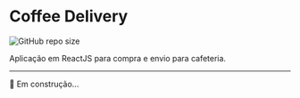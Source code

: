# Coffee Delivery

![GitHub repo size](https://img.shields.io/github/repo-size/DaniloCalegaro/coffer-delivery-react)

Aplicação em ReactJS para compra e envio para cafeteria.

<hr/>

🚀 Em construção...